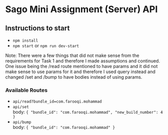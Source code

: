 # Sago Mini Assignment (Server) API  

## Instructions to start 
- `npm install`
- `npm start` or `npm run dev-start`

Note: There were a few things that did not make sense from the requirements for Task 1 and therefore I made assumptions and continued. One issue being the /read route mentioned to have params and it did not make sense to use params for it and therefore I used query instead and changed /set and /bump to have bodies instead of using params.  

### Available Routes 

- `api/read?bundle_id=com.farooqi.mohammad`  
- `api/set`  
body: `{ "bundle_id": "com.farooqi.mohammad", "new_build_number": 4 }`
- `api/bump`  
body: `{ "bundle_id": "com.farooqi.mohammad" }`
